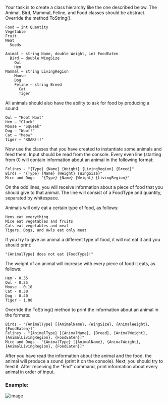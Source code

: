 Your task is to create a class hierarchy like the one described below. The Animal, Bird, Mammal, Feline, and Food classes should be abstract. Override the method ToString().

	Food – int Quantity
  	Vegetable
  	Fruit
  	Meat
	  Seeds
    
	Animal – string Name, double Weight, int FoodEaten
	  Bird – double WingSize
    	Owl
    	Hen
  	Mammal – string LivingRegion
    	Mouse
	    Dog
	    Feline – string Breed
	      Cat
	      Tiger

All animals should also have the ability to ask for food by producing a sound:

	Owl – "Hoot Hoot"
	Hen – "Cluck"
	Mouse – "Squeak"
	Dog – "Woof!"
	Cat – "Meow"
	Tiger – "ROAR!!!"

Now use the classes that you have created to instantiate some animals and feed them.
Input should be read from the console. Every even line (starting from 0) will contain information about an animal in the following format:

	Felines - "{Type} {Name} {Weight} {LivingRegion} {Breed}"
	Birds - "{Type} {Name} {Weight} {WingSize}"
	Mice and Dogs - "{Type} {Name} {Weight} {LivingRegion}"

On the odd lines, you will receive information about a piece of food that you should give to that animal. The line will consist of a FoodType and quantity, separated by whitespace.

Animals will only eat a certain type of food, as follows:

	Hens eat everything
	Mice eat vegetables and fruits
	Cats eat vegetables and meat
	Tigers, Dogs, and Owls eat only meat

If you try to give an animal a different type of food, it will not eat it and you should print:

	"{AnimalType} does not eat {FoodType}!"
	
The weight of an animal will increase with every piece of food it eats, as follows:

	Hen - 0.35
	Owl - 0.25
	Mouse - 0.10
	Cat - 0.30
	Dog - 0.40
	Tiger - 1.00
	
Override the ToString() method to print the information about an animal in the formats:

	Birds - "{AnimalType} [{AnimalName}, {WingSize}, {AnimalWeight}, {FoodEaten}]"
	Felines - "{AnimalType} [{AnimalName}, {Breed}, {AnimalWeight}, {AnimalLivingRegion}, {FoodEaten}]"
	Mice and Dogs - "{AnimalType} [{AnimalName}, {AnimalWeight}, {AnimalLivingRegion}, {FoodEaten}]"

After you have read the information about the animal and the food, the animal will produce a sound (print it on the console). Next, you should try to feed it. After receiving the "End" command, print information about every animal in order of input.

### Example:

![image](https://user-images.githubusercontent.com/45227327/224399665-a767b5ea-1468-4c49-89d6-9903323e732f.png)
